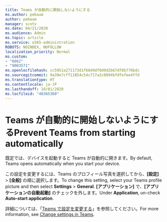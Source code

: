 ```yaml
---
title: Teams が自動的に開始しないようにする
ms.author: pebaum
author: pebaum
manager: scotv
ms.date: 04/21/2020
ms.audience: Admin
ms.topic: article
ms.service: o365-administration
ROBOTS: NOINDEX, NOFOLLOW
localization_priority: Normal
ms.custom:
- "6662"
- "9003571"
ms.openlocfilehash: cc5951a271173d1f6849df0d9d2b67df8b776bdc
ms.sourcegitcommit: 9a39e7cff11854c54c717a2c0094bfdfefee4ffd
ms.translationtype: HT
ms.contentlocale: ja-JP
ms.lasthandoff: 10/01/2020
ms.locfileid: "48365360"
---
```

# <a name="prevent-teams-from-starting-automatically"></a><span data-ttu-id="1fa8c-102">Teams が自動的に開始しないようにする</span><span class="sxs-lookup"><span data-stu-id="1fa8c-102">Prevent Teams from starting automatically</span></span>

<span data-ttu-id="1fa8c-103">既定では、デバイスを起動すると Teams が自動的に開きます。</span><span class="sxs-lookup"><span data-stu-id="1fa8c-103">By default, Teams opens automatically when you start your device.</span></span>

<span data-ttu-id="1fa8c-104">この設定を変更するには、Teams のプロフィール写真を選択してから、**[設定]** >  **[全般]** の順に選択します。</span><span class="sxs-lookup"><span data-stu-id="1fa8c-104">To change this setting, select your Teams profile picture and then select  **Settings** >  **General**.</span></span> <span data-ttu-id="1fa8c-105">**[アプリケーション]** で、**[アプリケーションの自動起動]** のチェックを外します。</span><span class="sxs-lookup"><span data-stu-id="1fa8c-105">Under  **Application**, un-check  **Auto-start application**.</span></span>

<span data-ttu-id="1fa8c-106">詳細については、「[Teams で設定を変更する](https://support.microsoft.com/office/b506e8f1-1a96-4cf1-8c6b-b6ed4f424bc7)」を参照してください。</span><span class="sxs-lookup"><span data-stu-id="1fa8c-106">For more information, see  [Change settings in Teams](https://support.microsoft.com/office/b506e8f1-1a96-4cf1-8c6b-b6ed4f424bc7).</span></span>

